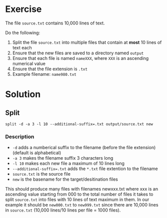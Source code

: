 # Exercise

The file ```source.txt``` contains 10,000 lines of text.

Do the following:
1. Split the file ```source.txt``` into multiple files that contain at **most** 10 lines of text each
2. Ensure that the new files are saved to a directory named ```output```
3. Ensure that each file is named ```nameXXX```, where ```XXX``` is an ascending numerical value 
4. Ensure that the file extension is ```.txt```
5. Example filename: ```name980.txt```


# Solution

## Split

```:bash
split -d -a 3 -l 10 --additional-suffix=.txt output/source.txt new
```

### Description
- ```-d``` adds a numberical suffix to the filename (before the file extension) (default is alphabetical)
- ```-a 3``` makes the filename suffix 3 characters long
- ```-l 10``` makes each new file a maximum of 10 lines long
- ```--additional-suffix=.txt``` adds the ```*.txt``` file extention to the filename
- ```source.txt``` is the source file
- ```new``` is the basename for the target/desitination files

This should produce many files with filenames newxxx.txt where xxx is an ascending value starting from 000 to the total number of files it takes to split ```source.txt``` into files with 10 lines of text maximum in them.  In our example it should be ```new000.txt``` to ```new999.txt``` since there are 10,000 lines in ```source.txt``` (10,000 lines/10 lines per file = 1000 files).